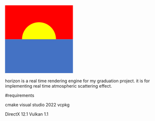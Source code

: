 ![](figs/horizon_224.png)

horizon is a real time rendering engine for my graduation project. it is for implementing real time atmospheric scattering effect.

#requirements

cmake
visual studio 2022
vcpkg

DirectX 12.1
Vulkan 1.1
